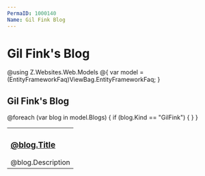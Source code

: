 ```yaml
---
PermaID: 1000140
Name: Gil Fink Blog
---
```


# Gil Fink's Blog

@using Z.Websites.Web.Models
@{
    var model = (EntityFrameworkFaq)ViewBag.EntityFrameworkFaq;
}

<h2>Gil Fink's Blog</h2>

<table>
    <tbody>
        @foreach (var blog in model.Blogs)
        {
            if (blog.Kind == "GilFink")
            {
                <tr>
                    <td>
                        <h3><a href="@blog.Url">@blog.Title</a></h3>
                        @blog.Description
                    </td>
                </tr>
            }
        }
    </tbody>
</table>